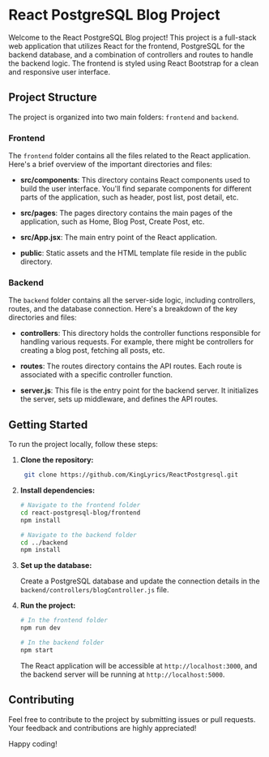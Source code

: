 # React PostgreSQL Blog Project

Welcome to the React PostgreSQL Blog project! This project is a full-stack web application that utilizes React for the frontend, PostgreSQL for the backend database, and a combination of controllers and routes to handle the backend logic. The frontend is styled using React Bootstrap for a clean and responsive user interface. 

## Project Structure

The project is organized into two main folders: `frontend` and `backend`.

### Frontend

The `frontend` folder contains all the files related to the React application. Here's a brief overview of the important directories and files:

- **src/components**: This directory contains React components used to build the user interface. You'll find separate components for different parts of the application, such as header, post list, post detail, etc.

- **src/pages**: The pages directory contains the main pages of the application, such as Home, Blog Post, Create Post, etc.

- **src/App.jsx**: The main entry point of the React application.

- **public**: Static assets and the HTML template file reside in the public directory.

### Backend

The `backend` folder contains all the server-side logic, including controllers, routes, and the database connection. Here's a breakdown of the key directories and files:

- **controllers**: This directory holds the controller functions responsible for handling various requests. For example, there might be controllers for creating a blog post, fetching all posts, etc.

- **routes**: The routes directory contains the API routes. Each route is associated with a specific controller function.


- **server.js**: This file is the entry point for the backend server. It initializes the server, sets up middleware, and defines the API routes.

## Getting Started

To run the project locally, follow these steps:

1. **Clone the repository:**

   ```bash
    git clone https://github.com/KingLyrics/ReactPostgresql.git
   ```

2. **Install dependencies:**

   ```bash
   # Navigate to the frontend folder
   cd react-postgresql-blog/frontend
   npm install

   # Navigate to the backend folder
   cd ../backend
   npm install
   ```

3. **Set up the database:**

   Create a PostgreSQL database and update the connection details in the `backend/controllers/blogController.js` file.

4. **Run the project:**

   ```bash
   # In the frontend folder
   npm run dev

   # In the backend folder
   npm start
   ```

   The React application will be accessible at `http://localhost:3000`, and the backend server will be running at `http://localhost:5000`.

## Contributing

Feel free to contribute to the project by submitting issues or pull requests. Your feedback and contributions are highly appreciated!

Happy coding!

